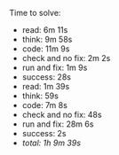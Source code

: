 Time to solve:

- read: 6m 11s
- think: 9m 58s
- code: 11m 9s
- check and no fix: 2m 2s
- run and fix: 1m 9s
- success: 28s
- read: 1m 39s
- think: 59s
- code: 7m 8s
- check and no fix: 48s
- run and fix: 28m 6s
- success: 2s
- _total: 1h 9m 39s_
